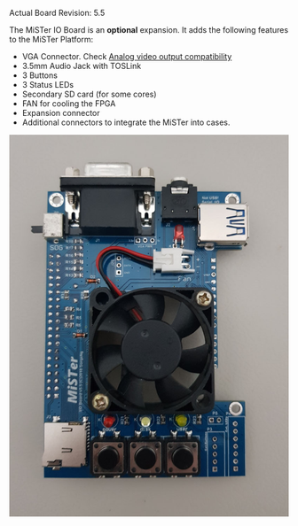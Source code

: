 Actual Board Revision: 5.5

The MiSTer IO Board is an **optional** expansion. It adds the following features to the MiSTer Platform:
* VGA Connector. Check [Analog video output compatibility](https://github.com/MiSTer-devel/Main_MiSTer/wiki/Analog-video-output-compatibility)
* 3.5mm Audio Jack with TOSLink
* 3 Buttons
* 3 Status LEDs
* Secondary SD card (for some cores)
* FAN for cooling the FPGA
* Expansion connector
* Additional connectors to integrate the MiSTer into cases.

![picture](pictures/iobrd_5.5.jpg)
